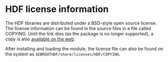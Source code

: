 # HDF license information

The HDF libraries are distributed under a BSD-style open source license.
The license information can be found in the source files in a file called
COPYING. 
Until the link dies (as the package is no longer supported), a copy is
also [available on the web](https://support.hdfgroup.org/ftp/HDF/HDF_Current/src/unpacked/COPYING).

After installing and loading the module, the license file can also be found on the system 
as `$EBROOTHDF/share/licenses/HDF/COPYING`.
